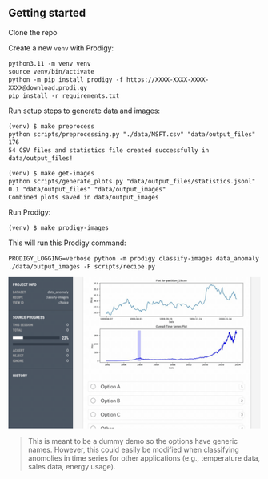## Getting started

Clone the repo

Create a new `venv` with Prodigy:

```
python3.11 -m venv venv
source venv/bin/activate
python -m pip install prodigy -f https://XXXX-XXXX-XXXX-XXXX@download.prodi.gy
pip install -r requirements.txt
```

Run setup steps to generate data and images:
```
(venv) $ make preprocess                
python scripts/preprocessing.py "./data/MSFT.csv" "data/output_files" 176
54 CSV files and statistics file created successfully in data/output_files!
```

```
(venv) $ make get-images
python scripts/generate_plots.py "data/output_files/statistics.jsonl" 0.1 "data/output_files" "data/output_images"
Combined plots saved in data/output_images
```

Run Prodigy:
```
(venv) $ make prodigy-images

```

This will run this Prodigy command:
```
PRODIGY_LOGGING=verbose python -m prodigy classify-images data_anomaly ./data/output_images -F scripts/recipe.py
```

![](img/timeseries.gif)

> This is meant to be a dummy demo so the options have generic names. However, this could easily be modified when classifying anomolies in time series for other applications (e.g., temperature data, sales data, energy usage).